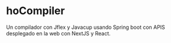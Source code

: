 # hoCompiler
Un compilador con Jflex y Javacup usando Spring boot con APIS desplegado en la web con NextJS y React.
